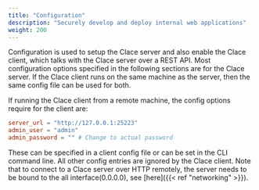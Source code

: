 ```yaml
---
title: "Configuration"
description: "Securely develop and deploy internal web applications"
weight: 200
---
```


Configuration is used to setup the Clace server and also enable the Clace client, which talks with the Clace server over a REST API. Most configuration options specified in the following sections are for the Clace server. If the Clace client runs on the same machine as the server, then the same config file can be used for both.

If running the Clace client from a remote machine, the config options require for the client are:

```toml
server_url = "http://127.0.0.1:25223"
admin_user = "admin"
admin_password = "" # Change to actual password
```

These can be specified in a client config file or can be set in the CLI command line. All other config entries are ignored by the Clace client. Note that to connect to a Clace server over HTTP remotely, the server needs to be bound to the all interface(0.0.0.0), see [here]({{< ref "networking" >}}).